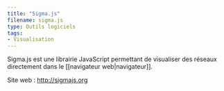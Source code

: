 ```yaml
---
title: "Sigma.js"
filename: sigma.js
type: Outils logiciels
tags:
- Visualisation
---
```


Sigma.js est une librairie JavaScript permettant de visualiser des réseaux directement dans le [[navigateur web|navigateur]].

Site web : <http://sigmajs.org>

